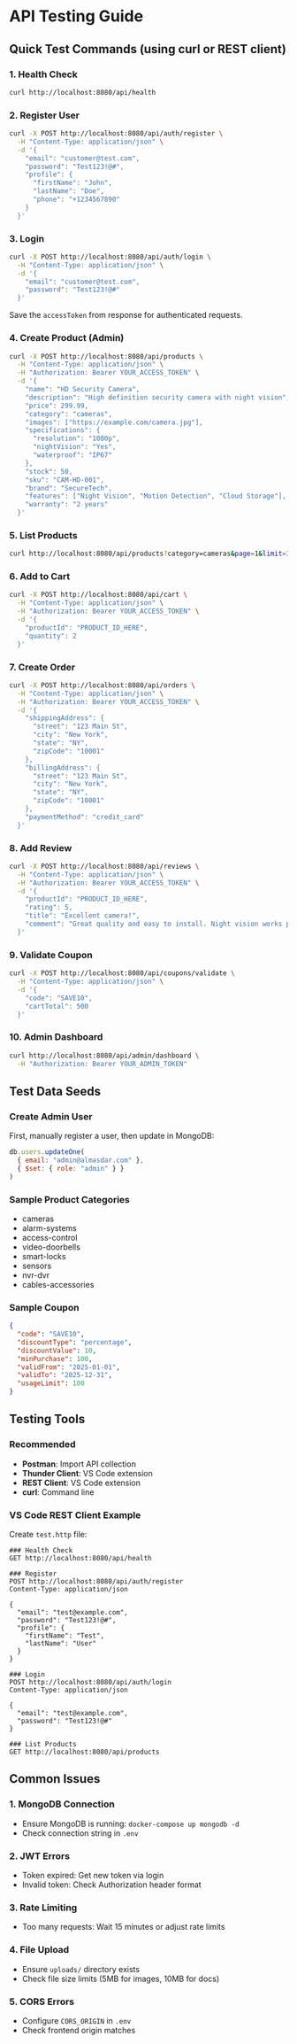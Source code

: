 # API Testing Guide

## Quick Test Commands (using curl or REST client)

### 1. Health Check
```bash
curl http://localhost:8080/api/health
```

### 2. Register User
```bash
curl -X POST http://localhost:8080/api/auth/register \
  -H "Content-Type: application/json" \
  -d '{
    "email": "customer@test.com",
    "password": "Test123!@#",
    "profile": {
      "firstName": "John",
      "lastName": "Doe",
      "phone": "+1234567890"
    }
  }'
```

### 3. Login
```bash
curl -X POST http://localhost:8080/api/auth/login \
  -H "Content-Type: application/json" \
  -d '{
    "email": "customer@test.com",
    "password": "Test123!@#"
  }'
```

Save the `accessToken` from response for authenticated requests.

### 4. Create Product (Admin)
```bash
curl -X POST http://localhost:8080/api/products \
  -H "Content-Type: application/json" \
  -H "Authorization: Bearer YOUR_ACCESS_TOKEN" \
  -d '{
    "name": "HD Security Camera",
    "description": "High definition security camera with night vision",
    "price": 299.99,
    "category": "cameras",
    "images": ["https://example.com/camera.jpg"],
    "specifications": {
      "resolution": "1080p",
      "nightVision": "Yes",
      "waterproof": "IP67"
    },
    "stock": 50,
    "sku": "CAM-HD-001",
    "brand": "SecureTech",
    "features": ["Night Vision", "Motion Detection", "Cloud Storage"],
    "warranty": "2 years"
  }'
```

### 5. List Products
```bash
curl http://localhost:8080/api/products?category=cameras&page=1&limit=10
```

### 6. Add to Cart
```bash
curl -X POST http://localhost:8080/api/cart \
  -H "Content-Type: application/json" \
  -H "Authorization: Bearer YOUR_ACCESS_TOKEN" \
  -d '{
    "productId": "PRODUCT_ID_HERE",
    "quantity": 2
  }'
```

### 7. Create Order
```bash
curl -X POST http://localhost:8080/api/orders \
  -H "Content-Type: application/json" \
  -H "Authorization: Bearer YOUR_ACCESS_TOKEN" \
  -d '{
    "shippingAddress": {
      "street": "123 Main St",
      "city": "New York",
      "state": "NY",
      "zipCode": "10001"
    },
    "billingAddress": {
      "street": "123 Main St",
      "city": "New York",
      "state": "NY",
      "zipCode": "10001"
    },
    "paymentMethod": "credit_card"
  }'
```

### 8. Add Review
```bash
curl -X POST http://localhost:8080/api/reviews \
  -H "Content-Type: application/json" \
  -H "Authorization: Bearer YOUR_ACCESS_TOKEN" \
  -d '{
    "productId": "PRODUCT_ID_HERE",
    "rating": 5,
    "title": "Excellent camera!",
    "comment": "Great quality and easy to install. Night vision works perfectly."
  }'
```

### 9. Validate Coupon
```bash
curl -X POST http://localhost:8080/api/coupons/validate \
  -H "Content-Type: application/json" \
  -d '{
    "code": "SAVE10",
    "cartTotal": 500
  }'
```

### 10. Admin Dashboard
```bash
curl http://localhost:8080/api/admin/dashboard \
  -H "Authorization: Bearer YOUR_ADMIN_TOKEN"
```

## Test Data Seeds

### Create Admin User
First, manually register a user, then update in MongoDB:
```javascript
db.users.updateOne(
  { email: "admin@almasdar.com" },
  { $set: { role: "admin" } }
)
```

### Sample Product Categories
- cameras
- alarm-systems
- access-control
- video-doorbells
- smart-locks
- sensors
- nvr-dvr
- cables-accessories

### Sample Coupon
```json
{
  "code": "SAVE10",
  "discountType": "percentage",
  "discountValue": 10,
  "minPurchase": 100,
  "validFrom": "2025-01-01",
  "validTo": "2025-12-31",
  "usageLimit": 100
}
```

## Testing Tools

### Recommended
- **Postman**: Import API collection
- **Thunder Client**: VS Code extension
- **REST Client**: VS Code extension
- **curl**: Command line

### VS Code REST Client Example

Create `test.http` file:

```http
### Health Check
GET http://localhost:8080/api/health

### Register
POST http://localhost:8080/api/auth/register
Content-Type: application/json

{
  "email": "test@example.com",
  "password": "Test123!@#",
  "profile": {
    "firstName": "Test",
    "lastName": "User"
  }
}

### Login
POST http://localhost:8080/api/auth/login
Content-Type: application/json

{
  "email": "test@example.com",
  "password": "Test123!@#"
}

### List Products
GET http://localhost:8080/api/products
```

## Common Issues

### 1. MongoDB Connection
- Ensure MongoDB is running: `docker-compose up mongodb -d`
- Check connection string in `.env`

### 2. JWT Errors
- Token expired: Get new token via login
- Invalid token: Check Authorization header format

### 3. Rate Limiting
- Too many requests: Wait 15 minutes or adjust rate limits

### 4. File Upload
- Ensure `uploads/` directory exists
- Check file size limits (5MB for images, 10MB for docs)

### 5. CORS Errors
- Configure `CORS_ORIGIN` in `.env`
- Check frontend origin matches
